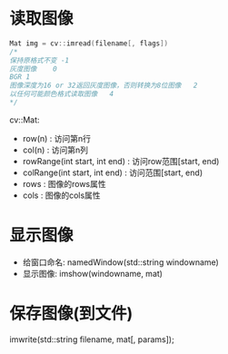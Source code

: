 # 读取图像
```cpp
Mat img = cv::imread(filename[, flags])
/*
保持原格式不变	-1
灰度图像	0
BGR	1
图像深度为16 or 32返回灰度图像，否则转换为8位图像	2
以任何可能颜色格式读取图像	4
*/
```

cv::Mat:

+ row(n) : 访问第n行
+ col(n) : 访问第n列
+ rowRange(int start, int end) : 访问row范围[start, end)
+ colRange(int start, int end) : 访问范围[start, end)
+ rows : 图像的rows属性
+ cols : 图像的cols属性

# 显示图像
+ 给窗口命名: namedWindow(std::string windowname)
+ 显示图像: imshow(windowname, mat)

# 保存图像(到文件)
imwrite(std::string filename, mat[, params]);